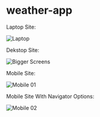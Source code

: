 # weather-app

Laptop Site:

![Laptop](https://user-images.githubusercontent.com/72762824/150582552-39d5051a-2acf-4baa-98f6-d70986f31ebc.png)

Dekstop Site:

![Bigger Screens](https://user-images.githubusercontent.com/72762824/150582561-7a5d1880-db28-4e7e-8c12-437b526b8e7a.png)



Mobile Site:

![Mobile 01](https://user-images.githubusercontent.com/72762824/150582512-953a95cc-ccca-4a8a-9164-fb600c129448.png)

Mobile Site With Navigator Options:

![Mobile 02](https://user-images.githubusercontent.com/72762824/150582536-ab897b89-46b1-4ed8-ac48-c06baf1e8a20.png)



